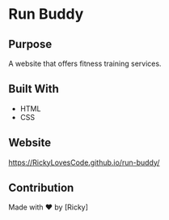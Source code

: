 # Run Buddy

## Purpose
A website that offers fitness training services.

## Built With
* HTML
* CSS

## Website
https://RickyLovesCode.github.io/run-buddy/

## Contribution
Made with ❤️ by [Ricky]
